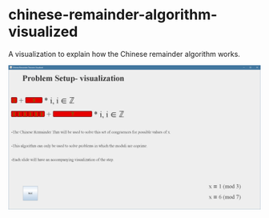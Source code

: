 # chinese-remainder-algorithm-visualized
A visualization to explain how the Chinese remainder algorithm works.

![screenshot unable to be displayed](/documentation/chineseremainderthm.png)
